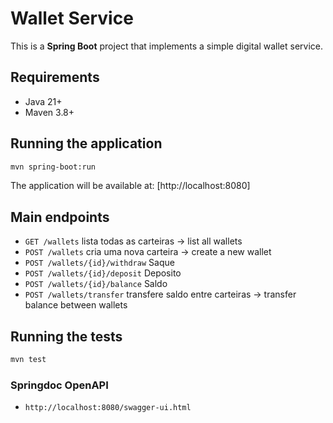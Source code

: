# Wallet Service

This is a **Spring Boot** project that implements a simple digital wallet service.

## Requirements

- Java 21+
- Maven 3.8+

## Running the application

```bash
mvn spring-boot:run
```

The application will be available at: [http://localhost:8080]

## Main endpoints

- `GET /wallets` lista todas as carteiras -> list all wallets
- `POST /wallets` cria uma nova carteira -> create a new wallet
- `POST /wallets/{id}/withdraw` Saque
- `POST /wallets/{id}/deposit` Deposito
- `POST /wallets/{id}/balance` Saldo
- `POST /wallets/transfer` transfere saldo entre carteiras -> transfer balance between wallets

## Running the tests

```bash
mvn test
```

### Springdoc OpenAPI

- `http://localhost:8080/swagger-ui.html`
